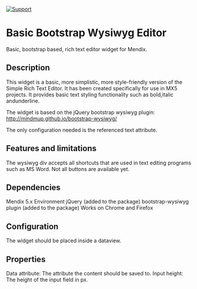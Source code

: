 [![Support](https://img.shields.io/badge/Mendix%20Support%3A-Community-green.svg)](https://docs.mendix.com/appstore/general/app-store-content-support#community-category)

Basic Bootstrap Wysiwyg Editor
=============

Basic, bootstrap based, rich text editor widget for Mendix.

## Description
This widget is a basic, more simplistic, more style-friendly version of the Simple Rich Text Editor. It has been created specifically for use in MX5 projects. It provides basic text styling functionality such as bold,italic andunderline.

The widget is based on the jQuery bootstrap wysiwyg plugin: http://mindmup.github.io/bootstrap-wysiwyg/

The only configuration needed is the referenced text attribute.

## Features and limitations

The wysiwyg div accepts all shortcuts that are used in text editing programs such as MS Word.
Not all buttons are available yet.

## Dependencies

Mendix 5.x Environment
jQuery (added to the package)
bootstrap-wysiwyg plugin (added to the package)
Works on Chrome and Firefox

## Configuration

The widget should be placed inside a dataview.

## Properties

Data attribute: The attribute the content should be saved to.
Input height: The height of the input field in px.
